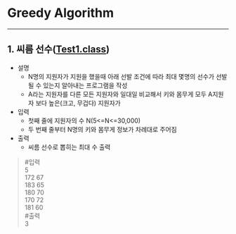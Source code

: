 # Greedy Algorithm

--- 

## 1. 씨름 선수([Test1.class](https://github.com/90mansik/codingTest-inflearn/blob/master/src/com/algorithm/greedyAlgorithm/Test1.java))
- 설명
  - N명의 지원자가 지원을 했을때 아래 선발 조건에 따라 최대 몇명의 선수가 선발 될 수 있는지 알아내는 프로그램을 작성
  - A라는 지원자를 다른 모든 지원자와 일대일 비교해서 키와 몸무게 모두 A지원자 보다 높은(크고, 무겁다) 지원자가
- 입력
    - 첫째 줄에 지원자의 수 N(5<=N<=30,000)
    - 두 번째 줄부터 N명의 키와 몸무게 정보가 차례대로 주어짐
- 출력
    - 씨름 선수로 뽑히는 최대 수 출력

> #입력  
> 5  
> 172 67  
> 183 65  
> 180 70  
> 170 72  
> 181 60  
> #출력  
> 3
